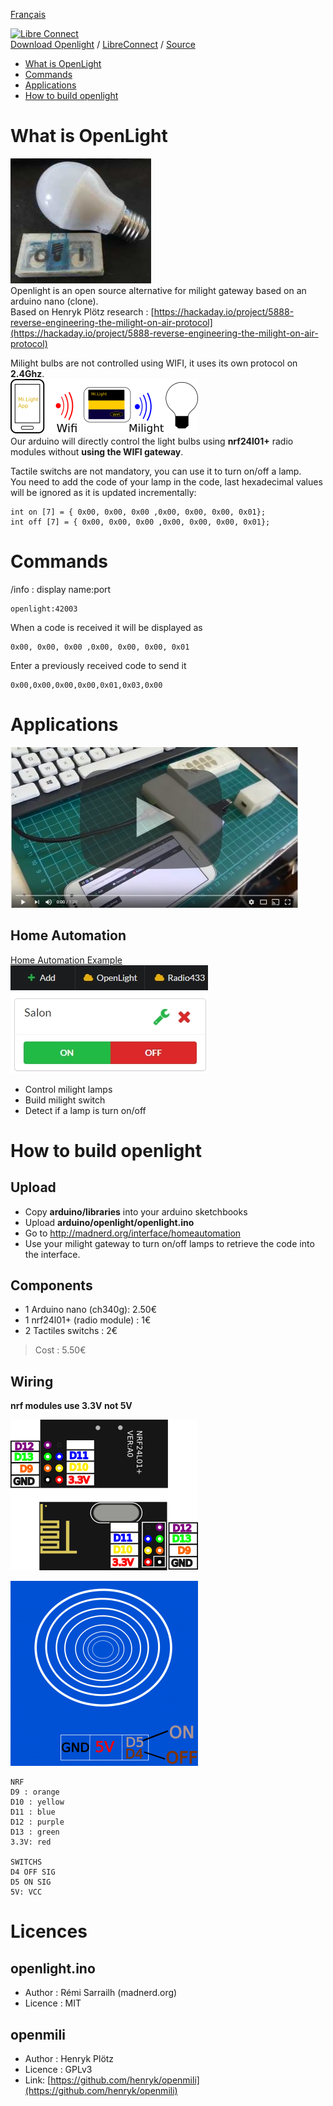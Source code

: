 [Français](https://madnerdorg.github.io/openlight/readme.fr)

[![Libre Connect](https://madnerdorg.github.io/libreconnect/doc/img/libreconnect_devices_banner.png)](https://madnerdorg.github.io/libreconnect/doc/en/devices)   
[Download Openlight](https://github.com/madnerdorg/openlight/archive/master.zip) /  [LibreConnect](https://madnerdorg.github.io/libreconnect/) / [Source](https://github.com/madnerdorg/openlight)

- [What is OpenLight](#what-is-openlight)
- [Commands](#commands)
- [Applications](#applications)
- [How to build openlight](#how-to-build-openlight)

# What is OpenLight
![openlight_photo](doc/openlight_photo.jpg)     
Openlight is an open source alternative for milight gateway based on an arduino nano (clone).     
Based on Henryk Plötz research : [https://hackaday.io/project/5888-reverse-engineering-the-milight-on-air-protocol](https://hackaday.io/project/5888-reverse-engineering-the-milight-on-air-protocol)

Milight bulbs are not controlled using WIFI, it uses its own protocol on **2.4Ghz**.     
![openlight Routing](doc/milightRouting.png)      
Our arduino will directly control the light bulbs using **nrf24l01+** radio modules without **using the WIFI gateway**.

Tactile switchs are not mandatory, you can use it to turn on/off a lamp.      
You need to add the code of your lamp in the code, last hexadecimal values will be ignored as it is updated incrementally:     
```
int on [7] = { 0x00, 0x00, 0x00 ,0x00, 0x00, 0x00, 0x01};
int off [7] = { 0x00, 0x00, 0x00 ,0x00, 0x00, 0x00, 0x01};
```
# Commands
/info : display name:port 
```
openlight:42003         
```
When a code is received it will be displayed as 
```
0x00, 0x00, 0x00 ,0x00, 0x00, 0x00, 0x01
```
Enter a previously received code to send it 
```
0x00,0x00,0x00,0x00,0x01,0x03,0x00
``` 

# Applications
[![Video youtube radio433openlight](doc/video_radio433openlight.jpg)](https://www.youtube.com/watch?v=JnwSQTdr2jQ)

## Home Automation
[Home Automation Example](http://madnerd.org/interface/homeautomation)     
![Home Automation Interface](doc/homeauto.jpg)
* Control milight lamps
* Build milight switch
* Detect if a lamp is turn on/off

# How to build openlight

## Upload
* Copy **arduino/libraries** into your arduino sketchbooks
* Upload **arduino/openlight/openlight.ino**
* Go to http://madnerd.org/interface/homeautomation
* Use your milight gateway to turn on/off lamps to retrieve the code into the interface.

## Components
* 1 Arduino nano (ch340g): 2.50€    
* 1 nrf24l01+ (radio module) : 1€    
* 2 Tactiles switchs : 2€   
> Cost : 5.50€    

## Wiring
**nrf modules use 3.3V not 5V**

![nrf_pinout](doc/nrf_pinout.png)

![touchsensor](doc/touchsensor.png)

```
NRF
D9 : orange
D10 : yellow
D11 : blue
D12 : purple
D13 : green
3.3V: red

SWITCHS
D4 OFF SIG
D5 ON SIG
5V: VCC
```

# Licences

## openlight.ino
* Author : Rémi Sarrailh (madnerd.org)
* Licence : MIT 

## openmili
* Author : Henryk Plötz
* Licence : GPLv3
* Link: [https://github.com/henryk/openmili](https://github.com/henryk/openmili)

